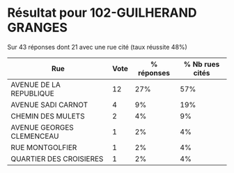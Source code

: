 # Résultat pour 102-GUILHERAND GRANGES

Sur 43 réponses dont 21 avec une rue cité (taux réussite 48%)

| Rue | Vote | % réponses | % Nb rues cités|
|-----|------|------------|----------------|
| AVENUE DE LA REPUBLIQUE | 12 | 27% | 57%|
| AVENUE SADI CARNOT | 4 | 9% | 19%|
| CHEMIN DES MULETS | 2 | 4% | 9%|
| AVENUE GEORGES CLEMENCEAU | 1 | 2% | 4%|
| RUE MONTGOLFIER | 1 | 2% | 4%|
| QUARTIER DES CROISIERES | 1 | 2% | 4%|

